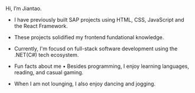 Hi, I’m Jiantao.
- I have previously built SAP projects using HTML, CSS, JavaScript and the React Framework.
- These projects solidified my frontend fundational knowledge.
- Currently, I'm focusd on full-stack software development using the .NET(C#) tech ecosystem. 

- Fun facts about me
• Besides programming, I enjoy learning languages, reading, and casual gaming.
- When I am not lounging, I also enjoy dancing and jogging.  

<!---
katereverie/katereverie is a ✨ special ✨ repository because its `README.md` (this file) appears on your GitHub profile.
You can click the Preview link to take a look at your changes.
--->
